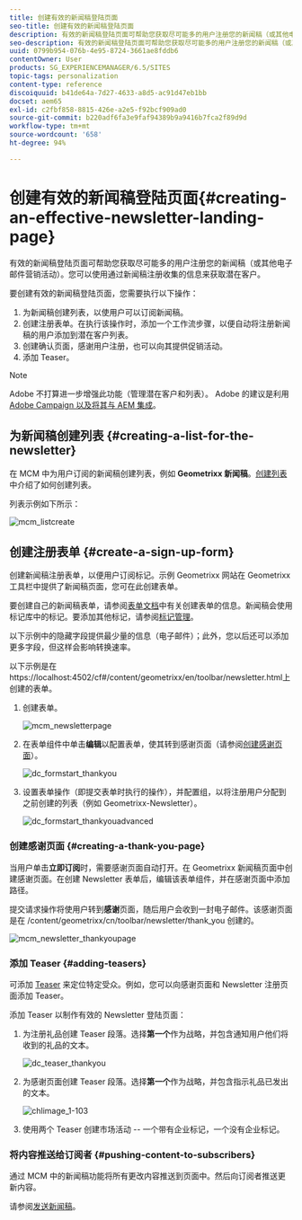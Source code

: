 ```yaml
---
title: 创建有效的新闻稿登陆页面
seo-title: 创建有效的新闻稿登陆页面
description: 有效的新闻稿登陆页面可帮助您获取尽可能多的用户注册您的新闻稿（或其他电子邮件营销活动）。您可以使用通过新闻稿注册收集的信息来获取潜在客户。
seo-description: 有效的新闻稿登陆页面可帮助您获取尽可能多的用户注册您的新闻稿（或其他电子邮件营销活动）。您可以使用通过新闻稿注册收集的信息来获取潜在客户。
uuid: 0799b954-076b-4e95-8724-3661ae8fddb6
contentOwner: User
products: SG_EXPERIENCEMANAGER/6.5/SITES
topic-tags: personalization
content-type: reference
discoiquuid: b41de64a-7d27-4633-a8d5-ac91d47eb1bb
docset: aem65
exl-id: c2fbf858-8815-426e-a2e5-f92bcf909ad0
source-git-commit: b220adf6fa3e9faf94389b9a9416b7fca2f89d9d
workflow-type: tm+mt
source-wordcount: '658'
ht-degree: 94%

---
```


# 创建有效的新闻稿登陆页面{#creating-an-effective-newsletter-landing-page}

有效的新闻稿登陆页面可帮助您获取尽可能多的用户注册您的新闻稿（或其他电子邮件营销活动）。您可以使用通过新闻稿注册收集的信息来获取潜在客户。

要创建有效的新闻稿登陆页面，您需要执行以下操作：

1. 为新闻稿创建列表，以使用户可以订阅新闻稿。
1. 创建注册表单。在执行该操作时，添加一个工作流步骤，以便自动将注册新闻稿的用户添加到潜在客户列表。
1. 创建确认页面，感谢用户注册，也可以向其提供促销活动。
1. 添加 Teaser。

>[!NOTE]
>
>Adobe 不打算进一步增强此功能（管理潜在客户和列表）。
>Adobe 的建议是利用 [Adobe Campaign 以及将其与 AEM 集成](/help/sites-administering/campaign.md)。

## 为新闻稿创建列表 {#creating-a-list-for-the-newsletter}

在 MCM 中为用户订阅的新闻稿创建列表，例如 **Geometrixx 新闻稿**。[创建列表](/help/sites-classic-ui-authoring/classic-personalization-campaigns.md#creatingnewlists)中介绍了如何创建列表。

列表示例如下所示：

![mcm_listcreate](assets/mcm_listcreate.png)

## 创建注册表单 {#create-a-sign-up-form}

创建新闻稿注册表单，以便用户订阅标记。示例 Geometrixx 网站在 Geometrixx 工具栏中提供了新闻稿页面，您可在此创建表单。

要创建自己的新闻稿表单，请参阅[表单文档](/help/sites-authoring/default-components.md#form)中有关创建表单的信息。新闻稿会使用标记库中的标记。要添加其他标记，请参阅[标记管理](/help/sites-authoring/tags.md#tagadministration)。

以下示例中的隐藏字段提供最少量的信息（电子邮件）；此外，您以后还可以添加更多字段，但这样会影响转换速率。

以下示例是在https://localhost:4502/cf#/content/geometrixx/en/toolbar/newsletter.html上创建的表单。

1. 创建表单。

   ![mcm_newsletterpage](assets/mcm_newsletterpage.png)

1. 在表单组件中单击&#x200B;**编辑**&#x200B;以配置表单，使其转到感谢页面（请参阅[创建感谢页面](#creating-a-thank-you-page)）。

   ![dc_formstart_thankyou](assets/dc_formstart_thankyou.png)

1. 设置表单操作（即提交表单时执行的操作），并配置组，以将注册用户分配到之前创建的列表（例如 Geometrixx-Newsletter）。

   ![dc_formstart_thankyouadvanced](assets/dc_formstart_thankyouadvanced.png)

### 创建感谢页面 {#creating-a-thank-you-page}

当用户单击&#x200B;**立即订阅**&#x200B;时，需要感谢页面自动打开。在 Geometrixx 新闻稿页面中创建感谢页面。在创建 Newsletter 表单后，编辑该表单组件，并在感谢页面中添加路径。

提交请求操作将使用户转到&#x200B;**感谢**&#x200B;页面，随后用户会收到一封电子邮件。该感谢页面是在 /content/geometrixx/cn/toolbar/newsletter/thank_you 创建的。

![mcm_newsletter_thankyoupage](assets/mcm_newsletter_thankyoupage.png)

### 添加 Teaser {#adding-teasers}

可添加 [Teaser](/help/sites-classic-ui-authoring/classic-personalization-campaigns.md#teasers) 来定位特定受众。例如，您可以向感谢页面和 Newsletter 注册页面添加 Teaser。

添加 Teaser 以制作有效的 Newsletter 登陆页面：

1. 为注册礼品创建 Teaser 段落。选择&#x200B;**第一个**&#x200B;作为战略，并包含通知用户他们将收到的礼品的文本。

   ![dc_teaser_thankyou](assets/dc_teaser_thankyou.png)

1. 为感谢页面创建 Teaser 段落。选择&#x200B;**第一个**&#x200B;作为战略，并包含指示礼品已发出的文本。

   ![chlimage_1-103](assets/chlimage_1-103.png)

1. 使用两个 Teaser 创建市场活动 -- 一个带有企业标记，一个没有企业标记。

### 将内容推送给订阅者  {#pushing-content-to-subscribers}

通过 MCM 中的新闻稿功能将所有更改内容推送到页面中。然后向订阅者推送更新内容。

请参阅[发送新闻稿](/help/sites-classic-ui-authoring/classic-personalization-campaigns.md#newsletters)。
